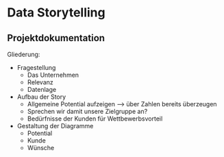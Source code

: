 # Data Storytelling
## Projektdokumentation

Gliederung:
* Fragestellung
  * Das Unternehmen
  * Relevanz
  * Datenlage
* Aufbau der Story
  * Allgemeine Potential aufzeigen --> über Zahlen bereits überzeugen
  * Sprechen wir damit unsere Zielgruppe an?
  * Bedürfnisse der Kunden für Wettbewerbsvorteil
* Gestaltung der Diagramme
  * Potential
  * Kunde
  * Wünsche